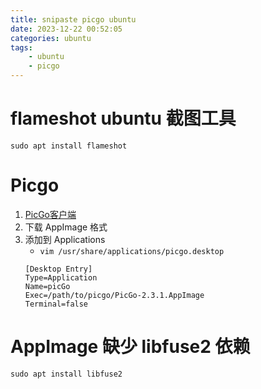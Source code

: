 ```yaml
---
title: snipaste picgo ubuntu
date: 2023-12-22 00:52:05
categories: ubuntu
tags:
    - ubuntu
    - picgo
---
```


# flameshot ubuntu 截图工具
`sudo apt install flameshot`


# Picgo
1. [PicGo客户端](https://github.com/Molunerfinn/PicGo)
2. 下载 AppImage 格式
3. 添加到 Applications
    + `vim /usr/share/applications/picgo.desktop`
    ```
    [Desktop Entry]
    Type=Application
    Name=picGo
    Exec=/path/to/picgo/PicGo-2.3.1.AppImage
    Terminal=false
    ```

# AppImage 缺少 libfuse2 依赖
`sudo apt install libfuse2`
